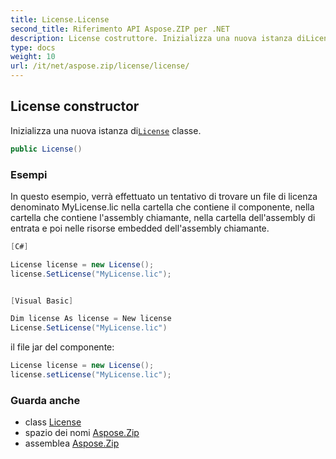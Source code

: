 ```yaml
---
title: License.License
second_title: Riferimento API Aspose.ZIP per .NET
description: License costruttore. Inizializza una nuova istanza diLicense classe.
type: docs
weight: 10
url: /it/net/aspose.zip/license/license/
---
```

## License constructor

Inizializza una nuova istanza di[`License`](../) classe.

```csharp
public License()
```

### Esempi

In questo esempio, verrà effettuato un tentativo di trovare un file di licenza denominato MyLicense.lic nella cartella che contiene  il componente, nella cartella che contiene l'assembly chiamante, nella cartella dell'assembly di entrata e poi nelle risorse embedded dell'assembly chiamante.

```csharp
[C#]

License license = new License();
license.SetLicense("MyLicense.lic");


[Visual Basic]

Dim license As license = New license
License.SetLicense("MyLicense.lic")
```

il file jar del componente:

```csharp
License license = new License();
license.setLicense("MyLicense.lic");
```

### Guarda anche

* class [License](../)
* spazio dei nomi [Aspose.Zip](../../license/)
* assemblea [Aspose.Zip](../../../)


